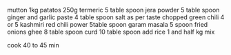 mutton 1kg
patatos 250g
termeric 5 table spoon 
jera powder 5 table spoon
ginger and garlic paste 4 table spoon
salt as per taste
chopped green chili 4 or 5 
kashmiri red chili power 5table spoon 
garam masala  5 spoon 
fried onions 
ghee 8 table spoon 
curd 10 table spoon 
add rice 1 and half kg 
mix 

cook 40 to 45 min
